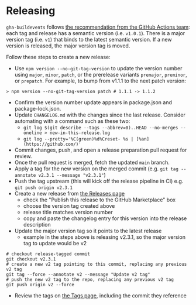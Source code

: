 # Releasing

`gha-buildevents` follows [the recommendation from the GitHub Actions team](https://github.com/actions/toolkit/blob/master/docs/action-versioning.md#versioning): each tag and release has a semantic version (i.e. `v1.0.1`). There is a major version tag (i.e. `v1`) that binds to the latest semantic version. If a new version is released, the major version tag is moved.

Follow these steps to create a new release:

- Use `npm version --no-git-tag-version` to update the version number using `major`, `minor`, `patch`, or the prerelease variants `premajor`, `preminor`, or `prepatch`.
  For example, to bump from v1.1.1 to the next patch version:

```shell
> npm version --no-git-tag-version patch # 1.1.1 -> 1.1.2
```

- Confirm the version number update appears in package.json and package-lock.json.
- Update `CHANGELOG.md` with the changes since the last release. Consider automating with a command such as these two:
  - `git log $(git describe --tags --abbrev=0)..HEAD --no-merges --oneline > new-in-this-release.log`
  - `git log --pretty='%C(green)%d%Creset- %s | [%an](https://github.com/)'`
- Commit changes, push, and open a release preparation pull request for review.
- Once the pull request is merged, fetch the updated `main` branch.
- Apply a tag for the new version on the merged commit (e.g. `git tag --annotate v2.3.1 --message "v2.3.1"`)
- Push the tag upstream (this will kick off the release pipeline in CI) e.g. `git push origin v2.3.1`
- Create a new release from [the Releases page](https://github.com/honeycombio/gha-buildevents/releases)
  - check the "Publish this release to the GitHub Marketplace" box
  - choose the version tag created above
  - release title matches version number
  - copy and paste the changelog entry for this version into the release description
- Update the major version tag so it points to the latest release
  - example in the steps above is releasing v2.3.1, so the major version tag to update would be v2

```shell
# checkout release-tagged commit
git checkout v2.3.1
# create a new v2 tag pointing to this commit, replacing any previous v2 tag
git tag --force --annotate v2 --message "Update v2 tag"
# push the new v2 tag to the repo, replacing any previous v2 tag
git push origin v2 --force
```

- Review the tags on [the Tags page](https://github.com/honeycombio/gha-buildevents/tags), including the commit they reference
